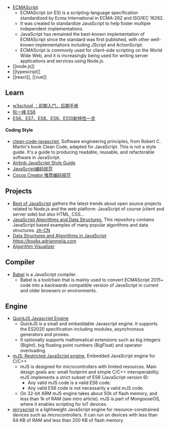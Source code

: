 - [ECMAScript](https://en.wikipedia.org/wiki/ECMAScript) 
  - ECMAScript (or ES) is a scripting-language specification standardized by Ecma International in ECMA-262 and ISO/IEC 16262. 
  - It was created to standardize JavaScript to help foster multiple independent implementations. 
  - JavaScript has remained the best-known implementation of ECMAScript since the standard was first published, with other well-known implementations including JScript and ActionScript. 
  - ECMAScript is commonly used for client-side scripting on the World Wide Web, and it is increasingly being used for writing server applications and services using Node.js.
- [[node.js]]
- [[typescript]]
- [[react]], [[vue]]



## Learn
- [w3school ：前期入门，后期手册](http://www.w3school.com.cn/b.asp)
- [阮一峰 ES6](http://es6.ruanyifeng.com/)
- [ES6、ES7、ES8、ES9、ES10新特性一览](https://juejin.im/post/5ca2e1935188254416288eb2)
#### Coding Style
- [clean-code-javascript](https://github.com/ryanmcdermott/clean-code-javascript), Software engineering principles, from Robert C. Martin's book Clean Code, adapted for JavaScript. This is not a style guide. It's a guide to producing readable, reusable, and refactorable software in JavaScript.
- [Airbnb JavaScript Style Guide](https://github.com/airbnb/javascript)
- [JavaScript编码规范](https://github.com/fex-team/styleguide/blob/master/javascript.md)
- [Cocos Creator 推荐编码规范](https://docs.cocos.com/creator/manual/zh/scripting/reference/coding-standards.html)



## Projects
- [Best of JavaScript](https://github.com/bestofjs/bestofjs-webui) gathers the latest trends about open source projects related to Node.js and the web platform: JavaScript of course (client and server side) but also HTML, CSS...
- [JavaScript Algorithms and Data Structures](https://github.com/trekhleb/javascript-algorithms), This repository contains JavaScript based examples of many popular algorithms and data structures. [zh-CN](https://github.com/trekhleb/javascript-algorithms/blob/master/README.zh-CN.md)
- [Data Structures and Algorithms in JavaScript](https://github.com/amejiarosario/dsa.js-data-structures-algorithms-javascript) https://books.adrianmejia.com
- [Algorithm Visualizer](https://github.com/algorithm-visualizer/algorithm-visualizer)



## Compiler
- [Babel](https://babeljs.io/) is a JavaScript compiler.
  - Babel is a toolchain that is mainly used to convert ECMAScript 2015+ code into a backwards compatible version of JavaScript in current and older browsers or environments. 



## Engine
- [QuickJS Javascript Engine](https://bellard.org/quickjs/)
  - QuickJS is a small and embeddable Javascript engine. It supports the ES2020 specification including modules, asynchronous generators and proxies.
  - It optionally supports mathematical extensions such as big integers (BigInt), big floating point numbers (BigFloat) and operator overloading.
- [mJS: Restricted JavaScript engine](https://github.com/cesanta/mjs), Embedded JavaScript engine for C/C++
  - mJS is designed for microcontrollers with limited resources. Main design goals are: small footprint and simple C/C++ interoperability. mJS implements a strict subset of ES6 (JavaScript version 6):
    - Any valid mJS code is a valid ES6 code.
    - Any valid ES6 code is not necessarily a valid mJS code.
  - On 32-bit ARM mJS engine takes about 50k of flash memory, and less than 1k of RAM (see intro article). mJS is part of MongooseOS, where it enables scripting for IoT devices.
- [jerryscript](https://github.com/jerryscript-project/jerryscript) is a lightweight JavaScript engine for resource-constrained devices such as microcontrollers. It can run on devices with less than 64 KB of RAM and less than 200 KB of flash memory.
